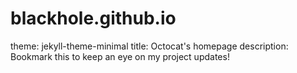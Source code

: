 # blackhole.github.io
theme: jekyll-theme-minimal
title: Octocat's homepage
description: Bookmark this to keep an eye on my project updates!
